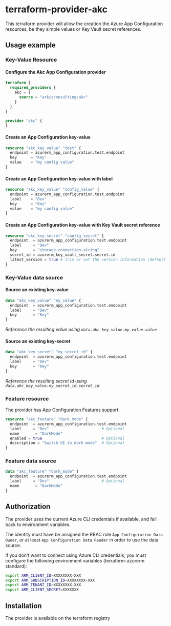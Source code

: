 # terraform-provider-akc
This terraform provider will allow the creation the Azure App Configuration resources, be they simple values or Key Vault secret references.

## Usage example
### Key-Value Resource
#### Configure the Akc App Configuration provider
```terraform
terraform {
  required_providers {
    akc = {
      source = "arkiaconsulting/akc"
    }
  }
}

provider "akc" {
}
```
#### Create an App Configuration key-value
```terraform
resource "akc_key_value" "test" {
  endpoint = azurerm_app_configuration.test.endpoint
  key      = "Key"
  value    = "my config value"
}
```
#### Create an App Configuration key-value with label
```terraform
resource "akc_key_value" "config_value" {
  endpoint = azurerm_app_configuration.test.endpoint
  label    = "Dev"
  key      = "Key"
  value    = "my config value"
}
```
#### Create an App Configuration key-value with Key Vault secret reference
```terraform
resource "akc_key_secret" "config_secret" {
  endpoint  = azurerm_app_configuration.test.endpoint
  label     = "Dev"
  key       = "storage-connection-string"
  secret_id = azurerm_key_vault_secret.secret.id
  latest_version = true # Trim or not the version information (default to false)
}
```

### Key-Value data source
#### Source an existing key-value
```terraform
data "akc_key_value" "my_value" {
  endpoint  = azurerm_app_configuration.test.endpoint
  label     = "Dev"
  key       = "Key"
}
```
*Reference the resulting value using `data.akc_key_value.my_value.value`*

#### Source an existing key-secret
```terraform
data "akc_key_secret" "my_secret_id" {
  endpoint  = azurerm_app_configuration.test.endpoint
  label     = "Dev"
  key       = "Key"
}
```
*Reference the resulting secret Id using `data.akc_key_value.my_secret_id.secret_id`*

### Feature resource
The provider has App Configuration Features support
```terraform
resource "akc_feature" "dark_mode" {
  endpoint  = azurerm_app_configuration.test.endpoint
  label     = "Dev"                       # Optional
  name       = "DarkMode"
  enabled = true                          # Optional
  description = "Switch UI to dark mode"  # Optional
}
```

### Feature data source
```terraform
data "akc_feature" "dark_mode" {
  endpoint  = azurerm_app_configuration.test.endpoint
  label     = "Dev"                       # Optional
  name       = "DarkMode"
}
```

## Authorization
The provider uses the current Azure CLI credentials if available, and fall back to environment variables.

The identity must have be assigned the RBAC role `App Configuration Data Owner`, or at least `App Configuration Data Reader` in order to use the data source.

If you don't want to connect using Azure CLI credentials, you must configure the following environment variables (terraform-azurerm standard):
```sh
export ARM_CLIENT_ID=XXXXXXXX-XXX
export ARM_SUBSCRIPTION_ID=XXXXXXXX-XXX
export ARM_TENANT_ID=XXXXXXXX-XXX
export ARM_CLIENT_SECRET=XXXXXXX
```

## Installation
The provider is available on the terraform registry